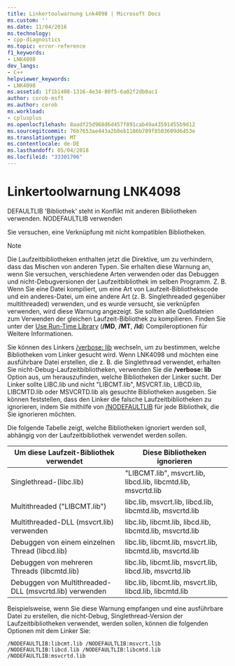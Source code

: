 ```yaml
---
title: Linkertoolwarnung Lnk4098 | Microsoft Docs
ms.custom: ''
ms.date: 11/04/2016
ms.technology:
- cpp-diagnostics
ms.topic: error-reference
f1_keywords:
- LNK4098
dev_langs:
- C++
helpviewer_keywords:
- LNK4098
ms.assetid: 1f1b1408-1316-4e34-80f5-6a02f2db0ac1
author: corob-msft
ms.author: corob
ms.workload:
- cplusplus
ms.openlocfilehash: 8aadf25d968d6d457f891cab49a43591455b9d12
ms.sourcegitcommit: 76b7653ae443a2b8eb1186b789f8503609d6453e
ms.translationtype: MT
ms.contentlocale: de-DE
ms.lasthandoff: 05/04/2018
ms.locfileid: "33301706"
---
```

# <a name="linker-tools-warning-lnk4098"></a>Linkertoolwarnung LNK4098
DEFAULTLIB 'Bibliothek' steht in Konflikt mit anderen Bibliotheken verwenden. NODEFAULTLIB verwenden  
  
 Sie versuchen, eine Verknüpfung mit nicht kompatiblen Bibliotheken.  
  
> [!NOTE]
>  Die Laufzeitbibliotheken enthalten jetzt die Direktive, um zu verhindern, dass das Mischen von anderen Typen. Sie erhalten diese Warnung an, wenn Sie versuchen, verschiedene Arten verwenden oder das Debuggen und nicht-Debugversionen der Laufzeitbibliothek im selben Programm. Z. B. Wenn Sie eine Datei kompiliert, um eine Art von Laufzeit-Bibliothekscode und ein anderes-Datei, um eine andere Art (z. B. Singlethreaded gegenüber multithreaded) verwenden, und es wurde versucht, sie verknüpfen verwenden, wird diese Warnung angezeigt. Sie sollten alle Quelldateien zum Verwenden der gleichen Laufzeit-Bibliothek zu kompilieren. Finden Sie unter der [Use Run-Time Library](../../build/reference/md-mt-ld-use-run-time-library.md) (**/MD**, **/MT**, **/ld**) Compileroptionen für Weitere Informationen.  
  
 Sie können des Linkers [/verbose: lib](../../build/reference/verbose-print-progress-messages.md) wechseln, um zu bestimmen, welche Bibliotheken vom Linker gesucht wird. Wenn LNK4098 und möchten eine ausführbare Datei erstellen, die z. B. die Singlethread verwendet, erhalten Sie nicht-Debug-Laufzeitbibliotheken, verwenden Sie die **/verbose: lib** Option aus, um herauszufinden, welche Bibliotheken der Linker sucht. Der Linker sollte LIBC.lib und nicht "LIBCMT.lib", MSVCRT.lib, LIBCD.lib, LIBCMTD.lib oder MSVCRTD.lib als gesuchte Bibliotheken ausgeben. Sie können feststellen, dass den Linker die falsche Laufzeitbibliotheken zu ignorieren, indem Sie mithilfe von [/NODEFAULTLIB](../../build/reference/nodefaultlib-ignore-libraries.md) für jede Bibliothek, die Sie ignorieren möchten.  
  
 Die folgende Tabelle zeigt, welche Bibliotheken ignoriert werden soll, abhängig von der Laufzeitbibliothek verwendet werden sollen.  
  
|Um diese Laufzeit-Bibliothek verwendet|Diese Bibliotheken ignorieren|  
|-----------------------------------|----------------------------|  
|Singlethread-(libc.lib)|"LIBCMT.lib", msvcrt.lib, libcd.lib, libcmtd.lib, msvcrtd.lib|  
|Multithreaded ("LIBCMT.lib")|libc.lib, msvcrt.lib, libcd.lib, libcmtd.lib, msvcrtd.lib|  
|Multithreaded-DLL (msvcrt.lib) verwenden|libc.lib, libcmt.lib, libcd.lib, libcmtd.lib, msvcrtd.lib|  
|Debuggen von einem einzelnen Thread (libcd.lib)|libc.lib, libcmt.lib, msvcrt.lib, libcmtd.lib, msvcrtd.lib|  
|Debuggen von mehreren Threads (libcmtd.lib)|libc.lib, libcmt.lib, msvcrt.lib, libcd.lib, msvcrtd.lib|  
|Debuggen von Multithreaded-DLL (msvcrtd.lib) verwenden|libc.lib, libcmt.lib, msvcrt.lib, libcd.lib, libcmtd.lib|  
  
 Beispielsweise, wenn Sie diese Warnung empfangen und eine ausführbare Datei zu erstellen, die nicht-Debug, Singlethread-Version der Laufzeitbibliotheken verwendet, werden sollen, können die folgenden Optionen mit dem Linker Sie:  
  
```  
/NODEFAULTLIB:libcmt.lib /NODEFAULTLIB:msvcrt.lib /NODEFAULTLIB:libcd.lib /NODEFAULTLIB:libcmtd.lib /NODEFAULTLIB:msvcrtd.lib  
```